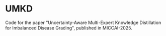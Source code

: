 # UMKD
Code for the paper "Uncertainty-Aware Multi-Expert Knowledge Distillation for Imbalanced Disease Grading", published in MICCAI-2025.
